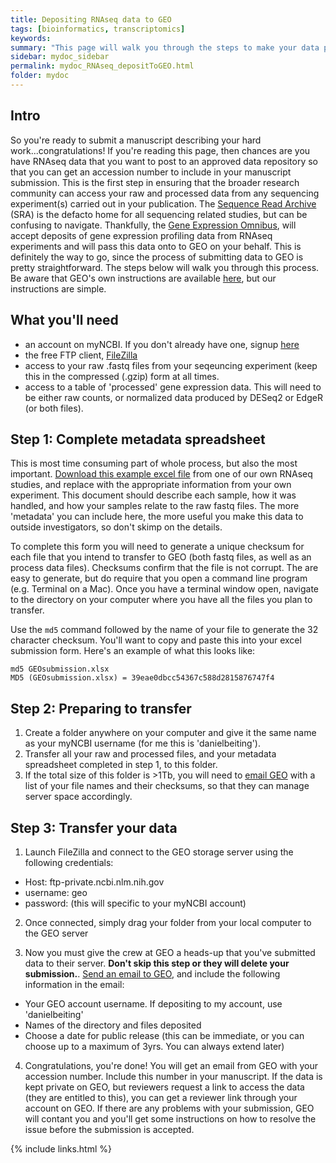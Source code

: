 ```yaml
---
title: Depositing RNAseq data to GEO
tags: [bioinformatics, transcriptomics]
keywords:
summary: "This page will walk you through the steps to make your data publicly available so you can meet the requirements for manuscript submission and publication"
sidebar: mydoc_sidebar
permalink: mydoc_RNAseq_depositToGEO.html
folder: mydoc
---
```


## Intro
So you're ready to submit a manuscript describing your hard work...congratulations!  If you're reading this page, then chances are you have RNAseq data that you want to post to an approved data repository so that you can get an accession number to include in your manuscript submission.  This is the first step in ensuring that the broader research community can access your raw and processed data from any sequencing experiment(s) carried out in your publication.  The [Sequence Read Archive](https://www.ncbi.nlm.nih.gov/sra) (SRA) is the defacto home for all sequencing related studies, but can be confusing to navigate.  Thankfully, the [Gene Expression Omnibus](https://www.ncbi.nlm.nih.gov/geo/), will accept deposits of gene expression profiling data from RNAseq experiments and will pass this data onto to GEO on your behalf.  This is definitely the way to go, since the process of submitting data to GEO is pretty straightforward.  The steps below will walk you through this process.  Be aware that GEO's own instructions are available [here](https://www.ncbi.nlm.nih.gov/geo/info/seq.html), but our instructions are simple.

## What you'll need

* an account on myNCBI.  If you don't already have one, signup [here](https://www.ncbi.nlm.nih.gov/account/)
* the free FTP client, [FileZilla](https://filezilla-project.org/)
* access to your raw .fastq files from your seqeuncing experiment (keep this in the compressed (.gzip) form at all times.
* access to a table of 'processed' gene expression data.  This will need to be either raw counts, or normalized data produced by DESeq2 or EdgeR (or both files).

## Step 1: Complete metadata spreadsheet

This is most time consuming part of whole process, but also the most important.  [Download this example excel file](http://CHMI-sops.github.io/papers/GEOsubmission.xlsx) from one of our own RNAseq studies, and replace with the appropriate information from your own experiment.  This document should describe each sample, how it was handled, and how your samples relate to the raw fastq files.  The more 'metadata' you can include here, the more useful you make this data to outside investigators, so don't skimp on the details.

To complete this form you will need to generate a unique checksum for each file that you intend to transfer to GEO (both fastq files, as well as an process data files).  Checksums confirm that the file is not corrupt.  The are easy to generate, but do require that you open a command line program (e.g. Terminal on a Mac).  Once you have a terminal window open, navigate to the directory on your computer where you have all the files you plan to transfer.  

Use the ```md5``` command followed by the name of your file to generate the 32 character checksum.  You'll want to copy and paste this into your excel submission form.
Here's an example of what this looks like: 

```
md5 GEOsubmission.xlsx 
MD5 (GEOsubmission.xlsx) = 39eae0dbcc54367c588d2815876747f4
```

## Step 2: Preparing to transfer

1. Create a folder anywhere on your computer and give it the same name as your myNCBI username (for me this is 'danielbeiting').
2. Transfer all your raw and processed files, and your metadata spreadsheet completed in step 1, to this folder.
3. If the total size of this folder is >1Tb, you will need to [email GEO](geo@ncbi.nlm.nih.gov) with a list of your file names and their checksums, so that they can manage server space accordingly.


## Step 3: Transfer your data

1. Launch FileZilla and connect to the GEO storage server using the following credentials:

* Host: ftp-private.ncbi.nlm.nih.gov
* username: geo
* password: (this will specific to your myNCBI account)

2. Once connected, simply drag your folder from your local computer to the GEO server

3. Now you must give the crew at GEO a heads-up that you've submitted data to their server.  **Don't skip this step or they will delete your submission.**. [Send an email to GEO](geo@ncbi.nlm.nih.gov), and include the following information in the email:

* Your GEO account username.  If depositing to my account, use 'danielbeiting'
* Names of the directory and files deposited
* Choose a date for public release (this can be immediate, or you can choose up to a maximum of 3yrs.  You can always extend later)

4. Congratulations, you're done!  You will get an email from GEO with your accession number.  Include this number in your manuscript.  If the data is kept private on GEO, but reviewers request a link to access the data (they are entitled to this), you can get a reviewer link through your account on GEO.  If there are any problems with your submission, GEO will contant you and you'll get some instructions on how to resolve the issue before the submission is accepted.

{% include links.html %}

